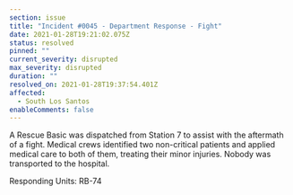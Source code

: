 ```yaml
---
section: issue
title: "Incident #0045 - Department Response - Fight"
date: 2021-01-28T19:21:02.075Z
status: resolved
pinned: ""
current_severity: disrupted
max_severity: disrupted
duration: ""
resolved_on: 2021-01-28T19:37:54.401Z
affected:
  - South Los Santos
enableComments: false
---
```

A Rescue Basic was dispatched from Station 7 to assist with the aftermath of a fight. Medical crews identified two non-critical patients and applied medical care to both of them, treating their minor injuries. Nobody was transported to the hospital.

Responding Units: RB-74